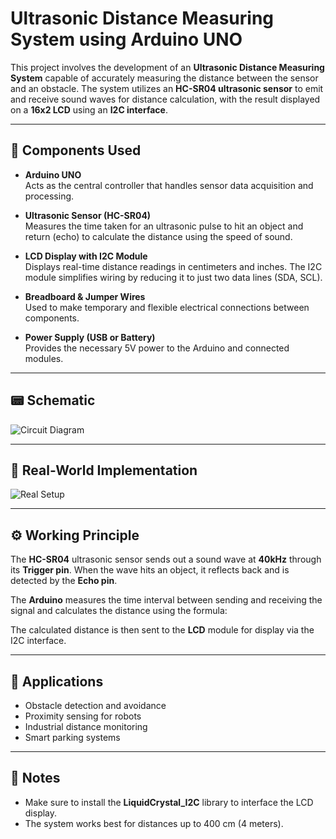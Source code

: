 # Ultrasonic Distance Measuring System using Arduino UNO

This project involves the development of an **Ultrasonic Distance Measuring System** capable of accurately measuring the distance between the sensor and an obstacle. The system utilizes an **HC-SR04 ultrasonic sensor** to emit and receive sound waves for distance calculation, with the result displayed on a **16x2 LCD** using an **I2C interface**.

---

## 🧰 Components Used

- **Arduino UNO**  
  Acts as the central controller that handles sensor data acquisition and processing.

- **Ultrasonic Sensor (HC-SR04)**  
  Measures the time taken for an ultrasonic pulse to hit an object and return (echo) to calculate the distance using the speed of sound.

- **LCD Display with I2C Module**  
  Displays real-time distance readings in centimeters and inches. The I2C module simplifies wiring by reducing it to just two data lines (SDA, SCL).

- **Breadboard & Jumper Wires**  
  Used to make temporary and flexible electrical connections between components.

- **Power Supply (USB or Battery)**  
  Provides the necessary 5V power to the Arduino and connected modules.

---
## 📟 Schematic

![Circuit Diagram](images/circuit_diagram.png)

---

## 📸 Real-World Implementation

![Real Setup](images/real_setup.png)

---

## ⚙️ Working Principle

The **HC-SR04** ultrasonic sensor sends out a sound wave at **40kHz** through its **Trigger pin**. When the wave hits an object, it reflects back and is detected by the **Echo pin**.

The **Arduino** measures the time interval between sending and receiving the signal and calculates the distance using the formula:


The calculated distance is then sent to the **LCD** module for display via the I2C interface.

---

## 🚀 Applications

- Obstacle detection and avoidance
- Proximity sensing for robots
- Industrial distance monitoring
- Smart parking systems

---

## 📌 Notes

- Make sure to install the **LiquidCrystal_I2C** library to interface the LCD display.
- The system works best for distances up to 400 cm (4 meters).
